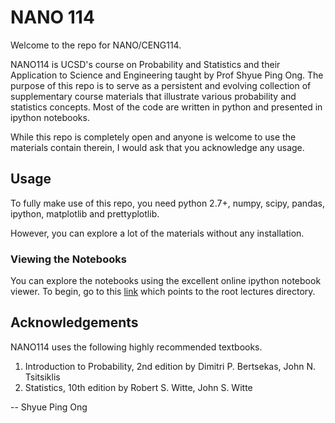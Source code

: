# NANO 114

Welcome to the repo for NANO/CENG114.

NANO114 is UCSD's course on Probability and Statistics and their Application
to Science and Engineering taught by Prof Shyue Ping Ong. The purpose of this 
repo is to serve as a persistent and evolving collection of supplementary 
course materials that illustrate various probability and statistics concepts. 
Most of the code are written in python and presented in ipython notebooks.

While this repo is completely open and anyone is welcome to use the materials contain therein, I would ask that you acknowledge any usage.

## Usage

To fully make use of this repo, you need python 2.7+, numpy, scipy, pandas, ipython, matplotlib and prettyplotlib.

However, you can explore a lot of the materials without any installation.

### Viewing the Notebooks

You can explore the notebooks using the excellent online ipython notebook viewer. 
To begin, go to this [link](http://nbviewer.ipython.org/github/materialsvirtuallab/nano114/tree/master/lectures/)
which points to the root lectures directory.

## Acknowledgements

NANO114 uses the following highly recommended textbooks.

1. Introduction to Probability, 2nd edition by Dimitri P. Bertsekas, John N.
   Tsitsiklis
2. Statistics, 10th edition by Robert S. Witte, John S. Witte

--
Shyue Ping Ong
